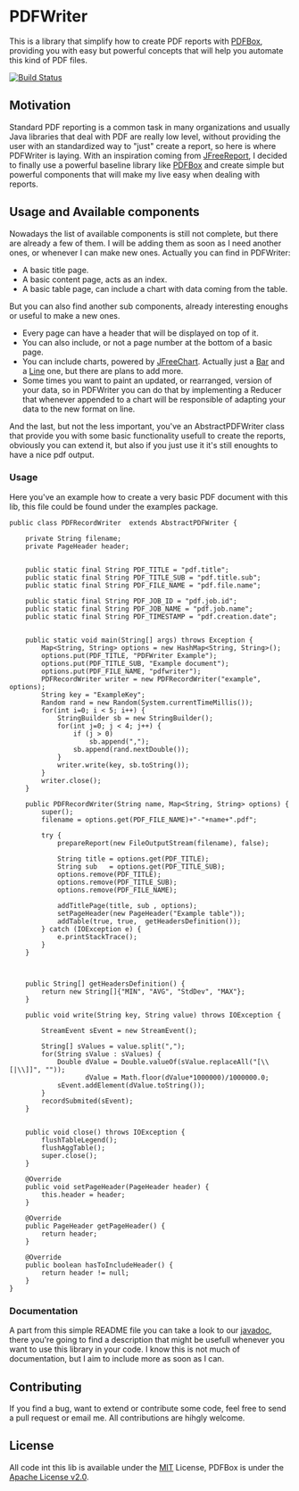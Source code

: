# PDFWriter

This is a library that simplify how to create PDF reports with [PDFBox](http://pdfbox.apache.org/), providing you with easy but powerful concepts that will help you automate this kind of PDF files.

[![Build Status](https://travis-ci.org/purbon/pdfwriter.svg?branch=master)](https://travis-ci.org/purbon/pdfwriter)

## Motivation

Standard PDF reporting is a common task in many organizations and usually Java libraries that deal with PDF are really low level, without providing the user with an standardized way to "just" create a report, so here is where PDFWriter is laying. With an inspiration coming from [JFreeReport](http://reporting.pentaho.com/), I decided to finally use a powerful baseline library like [PDFBox](http://pdfbox.apache.org/) and create simple but powerful components that will make my live easy when dealing with reports.

## Usage and Available components

Nowadays the list of available components is still not complete, but there are already a few of them. I will be adding them as soon as I need another ones, or whenever I can make new ones. Actually you can find in PDFWriter:

* A basic title page.
* A basic content page, acts as an index.
* A basic table page, can include a chart with data coming from the table.

But you can also find another sub components, already interesting enoughs or useful to make a new ones.

* Every page can have a header that will be displayed on top of it.
* You can also include, or not a page number at the bottom of a basic page.
* You can include charts, powered by [JFreeChart](http://www.jfree.org/jfreechart/). Actually just a [Bar](http://www.jfree.org/jfreechart/samples.html) and a [Line](http://www.jfree.org/jfreechart/samples.html) one, but there are plans to add more.
* Some times you want to paint an updated, or rearranged, version of your data, so in PDFWriter you can do that by implementing a Reducer that whenever appended to a chart will be responsible of adapting your data to the new format on line.

And the last, but not the less important, you've an AbstractPDFWriter class that provide you with some basic functionality usefull to create the reports, obviously you can extend it, but also if you just use it it's still enoughts to have a nice pdf output.

### Usage

Here you've an example how to create a very basic PDF document with this lib, this file could be found under the examples package.

```
public class PDFRecordWriter  extends AbstractPDFWriter {

	private String filename;
	private PageHeader header; 
	

	public static final String PDF_TITLE = "pdf.title";
	public static final String PDF_TITLE_SUB = "pdf.title.sub";
	public static final String PDF_FILE_NAME = "pdf.file.name";
	
	public static final String PDF_JOB_ID = "pdf.job.id";
	public static final String PDF_JOB_NAME = "pdf.job.name";
	public static final String PDF_TIMESTAMP = "pdf.creation.date";
 	 
	
	public static void main(String[] args) throws Exception {
		Map<String, String> options = new HashMap<String, String>();
		options.put(PDF_TITLE, "PDFWriter Example");
		options.put(PDF_TITLE_SUB, "Example document");
		options.put(PDF_FILE_NAME, "pdfwriter");
		PDFRecordWriter writer = new PDFRecordWriter("example", options);
		String key = "ExampleKey";
		Random rand = new Random(System.currentTimeMillis());
		for(int i=0; i < 5; i++) {
			StringBuilder sb = new StringBuilder();
			for(int j=0; j < 4; j++) {
				if (j > 0)
					sb.append(",");
				sb.append(rand.nextDouble());
			}
			writer.write(key, sb.toString());
		}
		writer.close();
	}
	
	public PDFRecordWriter(String name, Map<String, String> options) {
		super();
  		filename = options.get(PDF_FILE_NAME)+"-"+name+".pdf";
 		
		try {
			prepareReport(new FileOutputStream(filename), false);
			
			String title = options.get(PDF_TITLE);
			String sub   = options.get(PDF_TITLE_SUB);
			options.remove(PDF_TITLE);
			options.remove(PDF_TITLE_SUB);
			options.remove(PDF_FILE_NAME);
			
			addTitlePage(title, sub , options);
 			setPageHeader(new PageHeader("Example table"));
 			addTable(true, true,  getHeadersDefinition());
 		} catch (IOException e) {
 			e.printStackTrace();
		}
	}


	
	public String[] getHeadersDefinition() {
		return new String[]{"MIN", "AVG", "StdDev", "MAX"};
	}
	
	public void write(String key, String value) throws IOException {
 		
		StreamEvent sEvent = new StreamEvent();

		String[] sValues = value.split(",");
  		for(String sValue : sValues) {
  			Double dValue = Double.valueOf(sValue.replaceAll("[\\[|\\]]", ""));
  			       dValue = Math.floor(dValue*1000000)/1000000.0;
  			sEvent.addElement(dValue.toString());
  		}
  		recordSubmited(sEvent);	
	}
	

	public void close() throws IOException {
		flushTableLegend();
		flushAggTable();
 		super.close();
	}

	@Override
	public void setPageHeader(PageHeader header) {
		this.header = header;
	}

	@Override
	public PageHeader getPageHeader() {
 		return header;
	}

	@Override
	public boolean hasToIncludeHeader() {
		return header != null;
	}
}
```

### Documentation

A part from this simple README file you can take a look to our [javadoc](site/apidocs/index.html), there you're going to find a description that might be usefull whenever you want to use this library in your code. I know this is not much of documentation, but I aim to include more as soon as I can.

## Contributing

If you find a bug, want to extend or contribute some code, feel free to send a pull request or email me. All contributions are hihgly welcome.

## License

All code int this lib is available under the [MIT](LICENSE) License, PDFBox is under the [Apache License v2.0](http://www.apache.org/licenses/LICENSE-2.0).

